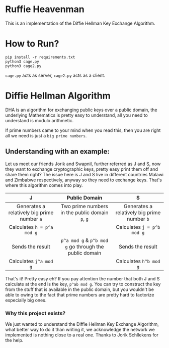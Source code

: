 # Ruffie Heavenman
This is an implementation of the Diffie Hellman Key Exchange Algorithm.

# How to Run?
``` 
pip install -r requirements.txt
python3 cage.py
python3 cage2.py
```

`cage.py` acts as server, `cage2.py` acts as a client.

# Diffie Hellman Algorithm
DHA is an algorithm for exchanging public keys over a public domain, the 
underlying Mathematics is pretty easy to understand, all you need to understand is modulo arithmetic.

If prime numbers came to your mind when you read this, then you are right all we need is just a `big prime numbers`.

## Understanding with an example:
Let us meet our friends Jorik and Swapnil, further referred as J and S, now
they want to exchange cryptographic keys, pretty easy print them off and share them right? The issue here is J and S live in different countries Malawi and 
Zimbabwe respectively, anyway so they need to exchange keys. That's where this algorithm comes into play.

|J|Public Domain|S|
|:---:|:---:|:---:|
|Generates a relatively big prime number `a`|Two prime numbers in the public domain `p`, `g`|Generates a relatively big prime number `b`|
|Calculates `h = p^a mod g`| | Calculates `j = p^b mod g`|
|Sends the result| `p^a mod g` & `p^b mod g` go through the public domain|Sends the result
|Calculates `j^a mod g`| | Calculates `h^b mod g`|

That's it! Pretty easy eh? If you pay attention the number that both J and S
calculate at the end is the key, `p^ab mod g`. You can try to construct the key
from the stuff that is available in the public domain, but you wouldn't be able
to owing to the fact that prime numbers are pretty hard to factorize especially 
big ones.

### Why this project exists?
We just wanted to understand the Diffie Hellman Key Exchange Algorithm, what better way to do it than writing it, we acknowledge the network we implemented is nothing close to a real one. Thanks to Jorik Schllekens for the help.
